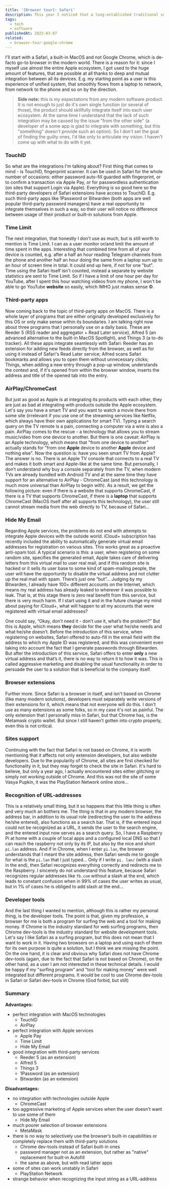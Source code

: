 ```yaml
---
title: '[Browser tour]: Safari'
description: This year I noticed that a long-established traditional set of browsers (Chrome, Firefox, Safari, Opera) started to be supplemented by a new generation of alternatives. Personally, for the last few years, I've been switching back and forth between Chrome and Safari (peeking at Firefox from a long distance), but the drums of Brave, Vivaldi, Edge, Arc, and SigmaOS are getting stronger and stronger. So to add some variety to the day-to-day routine I decided to try something new and share it with you.
tags:
  - tech
  - software
publishedAt: 2023-03-07
related:
  - browser-tour-google-chrome
---
```


I'll start with a Safari, a built-in MacOS and not Google Chrome, which is de-facto go-to browser in the modern world. There is a reason for it: since I myself use almost the entire Apple ecosystem, I got used to the huge amount of features, that are possible at all thanks to deep and mutual integration between all its devices. E.g. my starting point as a user is this experience of unified system, that smoothly flows from a laptop to network, from network to the phone and so on by the direction.

> **Side note:** this is my expectations from any modern software product. It is not enough to just do it's own single function (or several of those), the product should skillfully integrate itself into each user ecosystem. At the same time I understand that the lack of such integration may be caused by the issue "from the other side" (a developer of a some app is glad to integrate with something, but this "something" doesn't provide such an option). So I don't set the goal of finding the guilty ones, I'd like only to articulate my vision. I haven't come up with what to do with it yet.

### TouchID

So what are the integrations I'm talking about? First thing that comes to mind - is TouchID, fingerprint scanner. It can be used in Safari for the whole number of occasions: either password auto-fill guarded with fingerprint, or to confirm a transaction via Apple Pay, or for passwordless authentication (on sites that support Login via Apple). Everything is so good here so the third-party developers of Safari extensions have access to TouchID. E.g. such third-party apps like 1Password or Bitwarden (both apps are well popular third-party password managers) have a real opportunity to integrate themselves in such a way, so their user will notice no difference between usage of their product or built-in solutions from Apple.

### Time Limit

The next integration, that honestly I don't use as much, but is still worth to mention is Time Limit. I can as a user monitor or/and limit the amount of time spent in the apps. Interesting that combined time from all of your device is counted, e.g. after a half an hour reading Telegram channels from the phone and another half an hour doing the same from a laptop sum up to an hour of screen time in total. It could end up here, if not for one "but". Time using the Safari itself isn't counted, instead a separate by website statistics are sent to Time Limit. So if I have a limit of one hour per day for YouTube, after I spent this hour watching videos from my phone, I won't be able to go YouTube **website** so easily, which IMHO just makes sense ©️.

### Third-party apps

Now coming back to the topic of third-party apps on MacOS. There is a whole layer of programs that are either originally developed exclusively for this OS or only make sense within its boundaries. I am talking right now about three programs that I personally use on a daily basis. These are Reeder 5 (RSS reader and aggregator + Read Later service), Alfred 5 (an advanced alternative to the built-in MacOS Spotlight), and Things 3 (a to-do tracker). All these apps integrate seamlessly with Safari: Reeder has an extension for adding new feeds directly from the browser, as well as for using it instead of Safari's Read Later service; Alfred scans Safari bookmarks and allows you to open them without unnecessary clicks; Things, when adding a new entry through a pop-up window, understands the context and, if it's opened from within the browser window, inserts the address and title of the opened tab into the entry.

### AirPlay/ChromeCast

But just as good as Apple is at integrating its products with each other, they are just as bad at integrating with products outside the Apple ecosystem. Let's say you have a smart TV and you want to watch a movie there from some site (irrelevant if you use one of the streaming services like Netflix, which always have their own applications for smart TV). Typing a search query on the TV remote is a pain, connecting a computer via a wire is also a pain. AirPlay comes to the rescue - a technology that allows you to stream music/video from one device to another. But there is one caveat: AirPlay is an Apple technology, which means that "from one device to another" actually stands for "from one **Apple** device to another **Apple** device and nothing else". Now the question is: have you seen smart TV from Apple? The answer is no. There is an Apple TV console that connects to a real TV and makes it both smart and Apple-like at the same time. But personally, I don’t understand why buy a console separately from the TV, when modern TVs are already bundled with Android TV and at the same time they have support for an alternative to AirPlay - ChromeCast (and this technology is much more universal than AirPlay to begin with). As a result, we get the following picture: even if there is a website that supports ChromeCast, if there is a TV that supports ChromeCast, if there is a **laptop** that supports ChromeCast (MacOS itself after all supports this technology), the user still cannot stream media from the web directly to TV, because of Safari...

### Hide My Email

Regarding Apple services, the problems do not end with attempts to integrate Apple devices with the outside world. iCloud+ subscription has recently included the ability to automatically generate virtual email addresses for registration on various sites. This works great as a proactive anti-spam tool. A typical scenario is this: a user, when registering on some random site, specifies the generated email, Apple takes care of delivering letters from this virtual mail to user real mail, and if this random site is hacked or it sells its user base to some kind of spam-mailing people, the user will have the opportunity to disable the virtual address and not clutter up the real mail with spam. There’s just one “but”... Judging by my Bitwarden, I already have 100+ different accounts on the Internet, which means my real address has already leaked to wherever it was possible to leak. That is, at this stage there is zero real benefit from this service, but there is very much harm. If I start using it and in the future change my mind about paying for iCloud+, what will happen to all my accounts that were registered with virtual email addresses?

One could say, “Okay, don’t need it - don’t use it, what’s the problem?” But this is Apple, which means **they** decide for the user what he/she needs and what he/she doesn’t. Before the introduction of this service, when registering on websites, Safari offered to auto-fill in the email field with the address to which my Apple ID was registered, and this was convenient even taking into account the fact that I generate passwords through Bitwarden. But after the introduction of this service, Safari offers to enter **only** a new virtual address and that’s it, there is no way to return it to how it was. This is called aggressive marketing and disabling the usual functionality in order to persuade the user to a solution that is beneficial to the company itself.

### Browser extensions

Further more. Since Safari is a browser in itself, and isn't based on Chrome (like many modern solutions), developers must separately write versions of their extensions for it, which means that not everyone will do this. I don't use as many extensions as some folks, so in my case it's not as painful. The only extension that I personally miss in Safari, but that Chrome has, is the Metamask crypto wallet. But since I still haven’t gotten into crypto properly, even this is not critical.

### Sites support

Continuing with the fact that Safari is not based on Chrome, it is worth mentioning that it affects not only extension developers, but also website developers. Due to the popularity of Chrome, all sites are first checked for functionality in it, but they may forget to check the site in Safari. It's hard to believe, but only a year ago, I actually encountered sites either glitching or simply not working outside of Chrome. And this was not the site of some Vasya Pupkin, it was the PlayStation Network online store...

### Recognition of URL-addresses

This is a relatively small thing, but it so happens that this little thing is often and very much an bothers me. The thing is that in any modern browser, the address bar, in addition to its usual role (redirecting the user to the address he/she entered), also functions as a search bar. That is, if the entered input could not be recognized as a URL, it sends the user to the search engine, and the entered input now serves as a search query. So, I have a Raspberry Pi at home with a couple of local apps and a configured local DNS so that I can reach the raspberry not only by its IP, but also by the nice and short `pi.lan` address. And if in Chrome, when I enter `pi.lan`, the browser understands that I meant the site address, then Safari sends me to google for what is the `pi.lan` that I just typed... Only if I write `pi. lan/` (with a slash in the end), then Safari recognizes everything correctly and redirects me to the Raspberry. I sincerely do not understand this feature, because Safari recognizes regular addresses like `fb.com` without a slash at the end, which leads to constant confusion when in 99% of cases the user writes as usual, but in 1% of cases he is obliged to add slash at the end...

### Developer tools

And the last thing I wanted to mention, although this is rather my personal thing, is the developer tools. The point is that, given my profession, a browser for me is both a program for surfing the web and a tool for making money. If Chrome is the industry standard for web surfing programs, then Chrome dev-tools is the industry standard for website development tools. Let's say I like Safari as a surfing program, but this does not mean that I want to work in it. Having two browsers on a laptop and using each of them for its own purpose is quite a solution, but I think we are missing the point. On the one hand, it is clear and obvious why Safari does not have Chrome dev-tools (again, due to the fact that Safari is not based on Chrome), on the other hand, as a user I am not interested in these technical details. I would be happy if my "surfing program" and "tool for making money" were well integrated but different programs. It would be cool to use Chrome dev-tools in Safari or Safari dev-tools in Chrome (God forbid, but still)

### Summary

**Advantages:**

- perfect integration with MacOS technologies
  - TouchID
  - AirPlay
- perfect integration with Apple services
  - Apple Pay
  - Time Limit
  - Hide My Email
- good integration with third-party services
  - Reeder 5 (as an extension)
  - Alfred 5
  - Things 3
  - 1Password (as an extension)
  - Bitwarden (as an extension)

**Disadvantages:**

- no integration with technologies outside Apple
  - ChromeCast
- too aggressive marketing of Apple services when the user doesn't want to use some of them
  - Hide My Email
- much poorer selection of browser extensions
  - MetaMask
- there is no way to selectively use the browser’s built-in capabilities or completely replace them with third-party solutions
  - Chrome dev-tools instead of Safari built-in ones
  - password manager not as an extension, but rather as "native" replacement for built-in Autofill
  - the same as above, but with read latter apps
- some of sites can work unstably in Safari
  - PlayStation Network
- strange behavior when recognizing the input string as a URL-address
